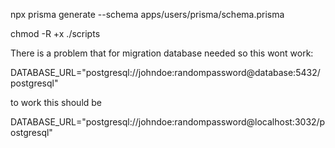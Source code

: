 npx prisma generate --schema apps/users/prisma/schema.prisma

chmod -R +x ./scripts

There is a problem that for migration database needed so this wont work:

DATABASE_URL="postgresql://johndoe:randompassword@database:5432/postgresql"

to work this should be

DATABASE_URL="postgresql://johndoe:randompassword@localhost:3032/postgresql"
